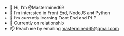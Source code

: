 - 👋 Hi, I’m @Mastermined69
- 👀 I’m interested in Front End, NodeJS and Python
- 🌱 I’m currently learning Front End and PHP
- 💞️ Currently on relationship
- 📫 Reach me by emailing mastermined69@gmail.com


